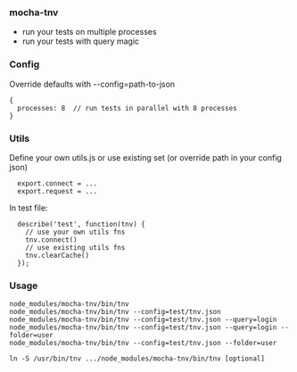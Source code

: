 ### mocha-tnv
- run your tests on multiple processes
- run your tests with query magic


### Config
Override defaults with --config=path-to-json
```
{
  processes: 8  // run tests in parallel with 8 processes
}
```


### Utils

Define your own utils.js or use existing set (or override path in your config json)
```
  export.connect = ...
  export.request = ...
```

In test file:
```
  describe('test', function(tnv) {
    // use your own utils fns
    tnv.connect()
    // use existing utils fns
    tnv.clearCache()
  });
```


### Usage
````
node_modules/mocha-tnv/bin/tnv
node_modules/mocha-tnv/bin/tnv --config=test/tnv.json
node_modules/mocha-tnv/bin/tnv --config=test/tnv.json --query=login
node_modules/mocha-tnv/bin/tnv --config=test/tnv.json --query=login --folder=user
node_modules/mocha-tnv/bin/tnv --config=test/tnv.json --folder=user

ln -S /usr/bin/tnv .../node_modules/mocha-tnv/bin/tnv [optional]
````
